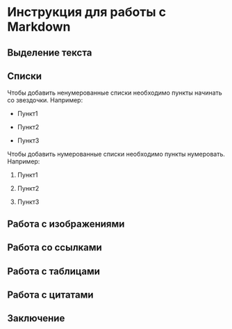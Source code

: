 # Инструкция для работы с Markdown

## Выделение текста

## Списки

Чтобы добавить ненумерованные списки необходимо пункты начинать со звездочки. Например:

* Пункт1

* Пункт2

* Пункт3

Чтобы добавить нумерованные списки необходимо пункты нумеровать. Например:

1. Пункт1

2. Пункт2

3. Пункт3
## Работа с изображениями

## Работа со ссылками

## Работа с таблицами

## Работа с цитатами

## Заключение